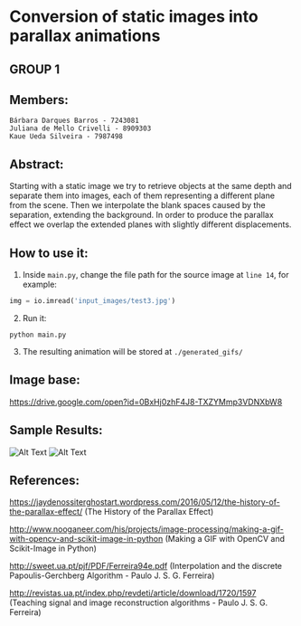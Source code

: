 # Conversion of static images into parallax animations
## GROUP 1
## Members:

	Bárbara Darques Barros - 7243081
	Juliana de Mello Crivelli - 8909303
	Kaue Ueda Silveira - 7987498
 
## Abstract: 
Starting with a static image we try to retrieve objects at the same depth and separate them into images, each of them representing a different plane from the scene. Then we interpolate the blank spaces caused by the separation, extending the background. In order to produce the parallax effect we overlap the extended planes with slightly different displacements.
 
## How to use it:
1. Inside ```main.py```, change the file path for the source image at ```line 14```, for example:
```python
img = io.imread('input_images/test3.jpg')
```
2. Run it:
```shell
python main.py
```
3. The resulting animation will be stored at ```./generated_gifs/```

## Image base:
https://drive.google.com/open?id=0BxHj0zhF4J8-TXZYMmp3VDNXbW8

## Sample Results:
![Alt Text](https://github.com//jumc/img_parallax_gif/raw/master/generated_gifs/ready.gif)
![Alt Text](https://github.com//jumc/img_parallax_gif/raw/master/generated_gifs/ready2.gif)
 
 
## References:
https://jaydenossiterghostart.wordpress.com/2016/05/12/the-history-of-the-parallax-effect/ (The History of the Parallax Effect)

http://www.nooganeer.com/his/projects/image-processing/making-a-gif-with-opencv-and-scikit-image-in-python (Making a GIF with OpenCV and Scikit-Image in Python)

http://sweet.ua.pt/pjf/PDF/Ferreira94e.pdf (Interpolation and the discrete Papoulis-Gerchberg Algorithm - Paulo J. S. G. Ferreira)

http://revistas.ua.pt/index.php/revdeti/article/download/1720/1597 (Teaching signal and image reconstruction algorithms -  Paulo J. S. G. Ferreira)
